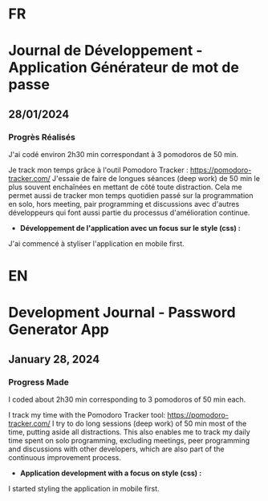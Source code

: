 # FR

# Journal de Développement - Application Générateur de mot de passe

## 28/01/2024

### Progrès Réalisés

J'ai codé environ 2h30 min correspondant à 3 pomodoros de 50 min.

Je track mon temps grâce à l'outil Pomodoro Tracker : https://pomodoro-tracker.com/
J'essaie de faire de longues séances (deep work) de 50 min le plus souvent enchaînées en mettant de côté toute distraction.
Cela me permet aussi de tracker mon temps quotidien passé sur la programmation en solo, hors meeting, pair programming et discussions avec d'autres développeurs qui font aussi partie du processus d'amélioration continue.

- **Développement de l'application avec un focus sur le style (css) :**

J'ai commencé à styliser l'application en mobile first.

# EN

# Development Journal - Password Generator App

## January 28, 2024

### Progress Made

I coded about 2h30 min corresponding to 3 pomodoros of 50 min each.

I track my time with the Pomodoro Tracker tool: https://pomodoro-tracker.com/
I try to do long sessions (deep work) of 50 min most of the time, putting aside all distractions.
This also enables me to track my daily time spent on solo programming, excluding meetings, peer programming and discussions with other developers, which are also part of the continuous improvement process.

- **Application development with a focus on style (css) :**

I started styling the application in mobile first.
